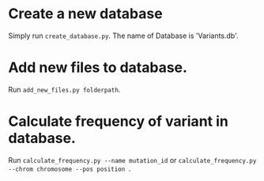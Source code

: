 
# Create a new database
Simply run ``` create_database.py ```. The name of Database is 'Variants.db'. 

# Add new files to database. 
Run ```add_new_files.py folderpath```.

# Calculate frequency of variant in database. 
Run ```calculate_frequency.py --name mutation_id``` or ```calculate_frequency.py --chrom chromosome --pos position ```.

